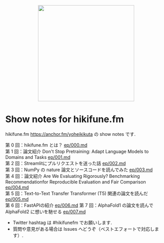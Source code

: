 <p align="center">
<img src="images/cover_image.png" width="300">
</p>

# Show notes for hikifune.fm
hikifune.fm https://anchor.fm/yoheikikuta の show notes です.

第 0 回：hikifune.fm とは？ [ep/000.md](ep/000.md)  
第 1 回：論文紹介 Don't Stop Pretraining: Adapt Language Models to Domains and Tasks [ep/001.md](ep/001.md)  
第 2 回：Streamlitにプルリクエストを送った話 [ep/002.md](ep/002.md)  
第 3 回：NumPy の nature 論文とソースコードを読んでみた [ep/003.md](ep/003.md)  
第 4 回：論文紹介 Are We Evaluating Rigorously? Benchmarking Recommendationfor Reproducible Evaluation and Fair Comparison [ep/004.md](ep/004.md)  
第 5 回：Text-to-Text Transfer Transformer (T5) 関連の論文を読んだ [ep/005.md](ep/005.md)  
第 6 回：FastAPIの紹介 [ep/006.md](ep/006.md)
第 7 回：AlphaFold1 の論文を読んで AlphaFold2 に想いを馳せる [ep/007.md](ep/007.md)

- Twitter hashtag は #hikifunefm でお願いします.
- 質問や意見がある場合は Issues へどうぞ（ベストエフォートで対応します）.

